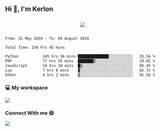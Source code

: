 ## Hi 👋, I'm Kerlon

<p align="center" style="margin: 30px;">
 
 <img src="https://skillicons.dev/icons?i=html,css,bootstrap,js,nodejs,jquery,python,flask,php,mysql,lua,sqlite,firebase">


</p>
<!--START_SECTION:waka-->

```txt
From: 31 May 2024 - To: 04 August 2024

Total Time: 258 hrs 45 mins

Python           145 hrs 56 mins ██████████████░░░░░░░░░░░   55.54 %
PHP              77 hrs 55 mins  ███████▒░░░░░░░░░░░░░░░░░   29.65 %
JavaScript       14 hrs 18 mins  █▒░░░░░░░░░░░░░░░░░░░░░░░   05.45 %
Lua              7 hrs 8 mins    ▓░░░░░░░░░░░░░░░░░░░░░░░░   02.72 %
Other            4 hrs 2 mins    ▒░░░░░░░░░░░░░░░░░░░░░░░░   01.54 %
```

<!--END_SECTION:waka-->


<p align="center">
 <h3>💻 My workspace</h3>
    <img src="https://skillicons.dev/icons?i=mint" />
</p>

<p align="center">
 <h3>Connect With me 😄</h3> 
    <a href="https://www.linkedin.com/in/kerlon-fernandes"><img src="https://skillicons.dev/icons?i=linkedin" />
  </a>
</p>



